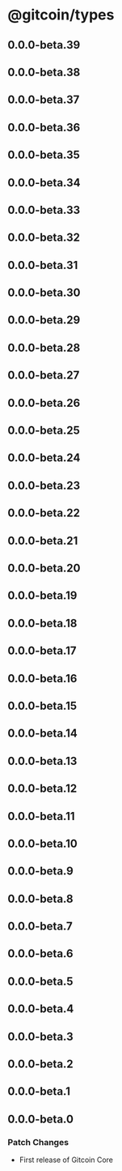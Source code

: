 # @gitcoin/types

## 0.0.0-beta.39

## 0.0.0-beta.38

## 0.0.0-beta.37

## 0.0.0-beta.36

## 0.0.0-beta.35

## 0.0.0-beta.34

## 0.0.0-beta.33

## 0.0.0-beta.32

## 0.0.0-beta.31

## 0.0.0-beta.30

## 0.0.0-beta.29

## 0.0.0-beta.28

## 0.0.0-beta.27

## 0.0.0-beta.26

## 0.0.0-beta.25

## 0.0.0-beta.24

## 0.0.0-beta.23

## 0.0.0-beta.22

## 0.0.0-beta.21

## 0.0.0-beta.20

## 0.0.0-beta.19

## 0.0.0-beta.18

## 0.0.0-beta.17

## 0.0.0-beta.16

## 0.0.0-beta.15

## 0.0.0-beta.14

## 0.0.0-beta.13

## 0.0.0-beta.12

## 0.0.0-beta.11

## 0.0.0-beta.10

## 0.0.0-beta.9

## 0.0.0-beta.8

## 0.0.0-beta.7

## 0.0.0-beta.6

## 0.0.0-beta.5

## 0.0.0-beta.4

## 0.0.0-beta.3

## 0.0.0-beta.2

## 0.0.0-beta.1

## 0.0.0-beta.0

### Patch Changes

- First release of Gitcoin Core
